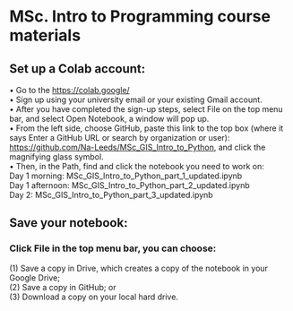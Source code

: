 # MSc. Intro to Programming course materials
## Set up a Colab account:<br />
•	Go to the https://colab.google/<br />
•	Sign up using your university email or your existing Gmail account.<br />
•	After you have completed the sign-up steps, select File on the top menu bar, and select Open Notebook, a window will pop up.<br />
•	From the left side, choose GitHub, paste this link to the top box (where it says Enter a GitHub URL or search by organization or user): https://github.com/Na-Leeds/MSc_GIS_Intro_to_Python, and click the magnifying glass symbol.<br />
•	Then, in the Path, find and click the notebook you need to work on: <br />
Day 1 morning: MSc_GIS_Intro_to_Python_part_1_updated.ipynb<br />
Day 1 afternoon: MSc_GIS_Intro_to_Python_part_2_updated.ipynb<br />
Day 2: MSc_GIS_Intro_to_Python_part_3_updated.ipynb<br />

## Save your notebook:<br />
### Click File in the top menu bar, you can choose:<br />
(1) Save a copy in Drive, which creates a copy of the notebook in your Google Drive; <br />
(2) Save a copy in GitHub; or <br />
(3) Download a copy on your local hard drive. <br />
